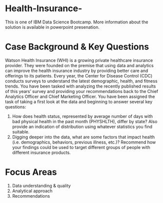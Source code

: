 # Health-Insurance-
This is one of IBM Data Science Bootcamp. More information about the solution is available in powerpoint presenation. 
# Case Background & Key Questions

Watson Health Insurance (WHI) is a growing private healthcare insurance provider. They were founded on the premise that using data and analytics can improve the health insurance industry by providing better care and offerings to its patients. Every year, the Center for Disease Control (CDC) conducts surveys to understand the latest demographic, health, and fitness trends. You have been tasked with analyzing the recently published results of this years’ survey and providing your recommendations back to the Chief Analytics Officer and Chief Marketing Officer. You have been assigned the task of taking a first look at the data and beginning to answer several key questions:
1. How does health status, represented by average number of days with bad physical health in the past month (PHYSHLTH), differ by state? Also provide an indication of distribution using whatever statistics you find suitable. 
2.	Digging deeper into the data, what are some factors that impact health (i.e. demographics, behaviors, previous illness, etc.)? Recommend how your findings could be used to target different groups of people with different insurance products.

# Focus Areas

1.	Data understanding & quality
2.	Analytical approach
3.	Recommendations 
